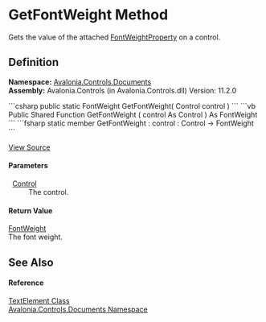 # GetFontWeight Method


Gets the value of the attached <a href="F_Avalonia_Controls_Documents_TextElement_FontWeightProperty">FontWeightProperty</a> on a control.



## Definition
**Namespace:** <a href="N_Avalonia_Controls_Documents">Avalonia.Controls.Documents</a>  
**Assembly:** Avalonia.Controls (in Avalonia.Controls.dll) Version: 11.2.0

<Tabs groupId="api-code-preview">
<TabItem value="csharp" label="C#">
```csharp
public static FontWeight GetFontWeight(
	Control control
)
```
</TabItem>
<TabItem value="vb" label="VB">
```vb
Public Shared Function GetFontWeight ( 
	control As Control
) As FontWeight
```
</TabItem>
<TabItem value="fsharp" label="F#">
```fsharp
static member GetFontWeight : 
        control : Control -> FontWeight 
```
</TabItem>
</Tabs>



<a href="https://github.com/AvaloniaUI/Avalonia/tree/master/src/Avalonia.Controls/Documents/TextElement.cs#L238" title="View the source code">View Source</a>



#### Parameters
<dl><dt>  <a href="T_Avalonia_Controls_Control">Control</a></dt><dd>The control.</dd></dl>

#### Return Value
<a href="T_Avalonia_Media_FontWeight">FontWeight</a>  
The font weight.

## See Also


#### Reference
<a href="T_Avalonia_Controls_Documents_TextElement">TextElement Class</a>  
<a href="N_Avalonia_Controls_Documents">Avalonia.Controls.Documents Namespace</a>  
